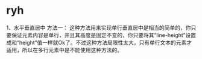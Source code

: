 # ryh
1、水平垂直居中
方法一：
这种方法用来实现单行垂直居中是相当的简单的，你只要保证元素内容是单行，并且其高度是固定不变的，你只要将其“line-height”设置成和“height”值一样就Ok了。不过这种方法局限性太大，只有单行文本的元素才适用，所以在多行元素中是不能使用这种方法的。
